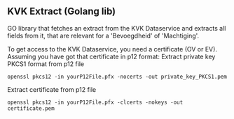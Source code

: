 KVK Extract (Golang lib)
------

GO library that fetches an extract from the KVK Dataservice and extracts all fields from it, that are relevant for a 'Bevoegdheid' of 'Machtiging'.

To get access to the KVK Dataservice, you need a certificate (OV or EV). Assuming you have got that certificate in p12 format:
Extract private key PKCS1 format from p12 file
```
openssl pkcs12 -in yourP12File.pfx -nocerts -out private_key_PKCS1.pem
```

Extract certificate from p12 file
```
openssl pkcs12 -in yourP12File.pfx -clcerts -nokeys -out certificate.pem
```